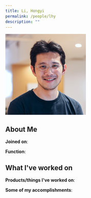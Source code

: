 ```yaml
---
title: Li, Hongyi
permalink: /people/lhy
description: ""
---
```


<img src="/images/headshots/lhy.jpg" title="Li, Hongyi" alt="Li, Hongyi" style="width:50%;margin-left:0">

## About Me

**Joined on**: 

**Function**: 

## What I've worked on

**Products/things I've worked on**:


**Some of my accomplishments**:

